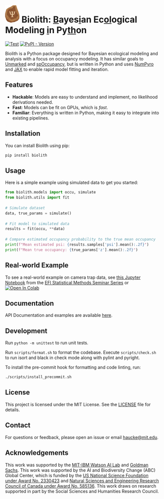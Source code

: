 # <img alt="Biolith logo" src="assets/biolith.svg" style="height: 2em;"> Biolith: <ins>B</ins>ayes<ins>i</ins>an Ec<ins>ol</ins>ogical Modeling <ins>i</ins>n Py<ins>th</ins>on

[![Test](https://github.com/timmh/biolith/actions/workflows/test.yml/badge.svg)](https://github.com/timmh/biolith/actions/workflows/test.yml) [![PyPI - Version](https://img.shields.io/pypi/v/biolith)](https://pypi.org/project/biolith/)

Biolith is a Python package designed for Bayesian ecological modeling and analysis with a focus on occupancy modeling. It has similar goals to [Unmarked](https://github.com/biodiverse/unmarked) and [spOccupancy](https://github.com/biodiverse/spOccupancy/), but is written in Python and uses [NumPyro](https://num.pyro.ai) and [JAX](https://jax.readthedocs.io) to enable rapid model fitting and iteration.

## Features

- **Hackable**: Models are easy to understand and implement, no likelihood derivations needed.
- **Fast**: Models can be fit on GPUs, which is _fast_.
- **Familiar**: Everything is written in Python, making it easy to integrate into existing pipelines.

## Installation

You can install Biolith using pip:

```bash
pip install biolith
```

## Usage

Here is a simple example using simulated data to get you started:

```python
from biolith.models import occu, simulate
from biolith.utils import fit

# Simulate dataset
data, true_params = simulate()

# Fit model to simulated data
results = fit(occu, **data)

# Compare estimated occupancy probability to the true mean occupancy
print(f"Mean estimated psi: {results.samples['psi'].mean():.2f}")
print(f"Mean true occupancy: {true_params['z'].mean():.2f}")
```

## Real-world Example
To see a real-world example on camera trap data, see [this Jupyter Notebook](./assets/CameraTrapExample.ipynb) from the [EFI Statistical Methods Seminar Series](https://github.com/eco4cast/Statistical-Methods-Seminar-Series/tree/main/beery-haucke_biolith) or [![Open In Colab](https://colab.research.google.com/assets/colab-badge.svg)](https://colab.research.google.com/github/timmh/biolith/blob/main/assets/CameraTrapExample.ipynb)

## Documentation
API Documentation and examples are available [here](https://timm.haucke.xyz/biolith/).

## Development

Run `python -m unittest` to run unit tests.

Run `scripts/format.sh` to format the codebase. Execute `scripts/check.sh` to run
isort and black in check mode along with pylint and pyright.

To install the pre-commit hook for formatting and code linting, run:

```bash
./scripts/install_precommit.sh
```

## License

This project is licensed under the MIT License. See the [LICENSE](LICENSE) file for details.

## Contact

For questions or feedback, please open an issue or email [haucke@mit.edu](mailto:haucke@mit.edu).

## Acknowledgements
This work was supported by the [MIT-IBM Watson AI Lab](https://mitibmwatsonailab.mit.edu/) and [Goldman Sachs](https://www.goldmansachs.com/). This work was supported by the AI and Biodiversity Change (ABC) Global Center, which is funded by the [US National Science Foundation under Award No. 2330423](https://www.nsf.gov/awardsearch/showAward?AWD_ID=2330423&HistoricalAwards=false) and [Natural Sciences and Engineering Research Council of Canada under Award No. 585136](https://www.nserc-crsng.gc.ca/ase-oro/Details-Detailles_eng.asp?id=782440). This work draws on research supported in part by the Social Sciences and Humanities Research Council.